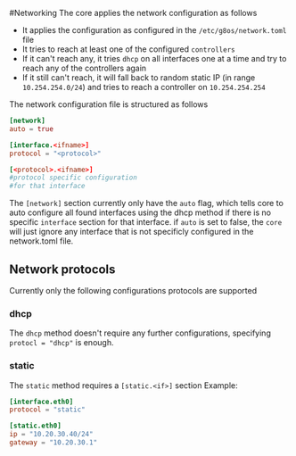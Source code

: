 #Networking
The core applies the network configuration as follows
- It applies the configuration as configured in the `/etc/g8os/network.toml` file
- It tries to reach at least one of the configured `controllers`
- If it can't reach any, it tries `dhcp` on all interfaces one at a time and try to reach any of the controllers again
- If it still can't reach, it will fall back to random static IP (in range `10.254.254.0/24`) and tries to reach a controller on `10.254.254.254`

The network configuration file is structured as follows
```toml
[network]
auto = true

[interface.<ifname>]
protocol = "<protocol>"

[<protocol>.<ifname>]
#protocol specific configuration
#for that interface
```

The `[network]` section currently only have the `auto` flag, which tells core to auto configure all found interfaces using the dhcp method if there is no specific `interface` section for that interface.
if `auto` is set to false, the `core` will just ignore any interface that is not specificly configured in the network.toml file.

## Network protocols
Currently only the following configurations protocols are supported
### dhcp
The `dhcp` method doesn't require any further configurations, specifying `protocl = "dhcp"` is enough.
### static
The `static` method requires a `[static.<if>]` section
Example:
```toml
[interface.eth0]
protocol = "static"

[static.eth0]
ip = "10.20.30.40/24"
gateway = "10.20.30.1"
```



